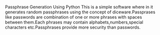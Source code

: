 Passphrase Generation Using Python
This is a simple software where in it generates random passphrases using the concept of diceware.Passprases like passwords are combination of one or more phrases with spaces between them.Each phrases may contain alphabets,numbers,special characters etc.Passphrases provide more security than passwords.
